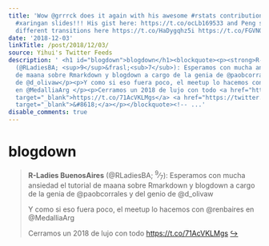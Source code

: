 ```yaml
---
title: 'Wow @grrrck does it again with his awesome #rstats contribution! Animated
  #xaringan slides!!! His gist here: https://t.co/ocLb169533 and Peng shows demo of
  different transitions here https://t.co/HaDygqhz5i https://t.co/FGVNOjaXPm'
date: '2018-12-03'
linkTitle: /post/2018/12/03/
source: Yihui's Twitter Feeds
description: ' <h1 id="blogdown">blogdown</h1><blockquote><p><strong>R-Ladies BuenosAires</strong>
  (@RLadiesBA; <sup>9</sup>&frasl;<sub>7</sub>): Esperamos con mucha ansiedad el tutorial
  de maana sobre Rmarkdown y blogdown a cargo de la genia de @paobcorrales y del genio
  de @d_olivaw</p><p>Y como si eso fuera poco, el meetup lo hacemos con @renbaires
  en @MedalliaArg </p><p>Cerramos un 2018 de lujo con todo <a href="https://t.co/71AcVKLMgs"
  target="_blank">https://t.co/71AcVKLMgs</a> <a href="https://twitter.com/xieyihui/status/1069168862007046144"
  target="_blank">&#8618;</a></p></blockquote><!-- ...'
disable_comments: true
---
```

 <h1 id="blogdown">blogdown</h1><blockquote><p><strong>R-Ladies BuenosAires</strong> (@RLadiesBA; <sup>9</sup>&frasl;<sub>7</sub>): Esperamos con mucha ansiedad el tutorial de maana sobre Rmarkdown y blogdown a cargo de la genia de @paobcorrales y del genio de @d_olivaw</p><p>Y como si eso fuera poco, el meetup lo hacemos con @renbaires en @MedalliaArg </p><p>Cerramos un 2018 de lujo con todo <a href="https://t.co/71AcVKLMgs" target="_blank">https://t.co/71AcVKLMgs</a> <a href="https://twitter.com/xieyihui/status/1069168862007046144" target="_blank">&#8618;</a></p></blockquote><!-- ...